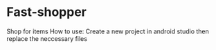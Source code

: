 # Fast-shopper
Shop for items 
How to use: Create a new project in android studio then replace the neccessary files
